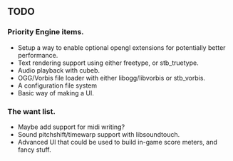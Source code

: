 ## TODO

### Priority Engine items.
* Setup a way to enable optional opengl extensions for potentially better performance.
* Text rendering support using either freetype, or stb_truetype.
* Audio playback with cubeb.
* OGG/Vorbis file loader with either libogg/libvorbis or stb_vorbis.
* A configuration file system
* Basic way of making a UI.



### The want list.
* Maybe add support for midi writing?
* Sound pitchshift/timewarp support with libsoundtouch.
* Advanced UI that could be used to build in-game score meters, and fancy stuff.
